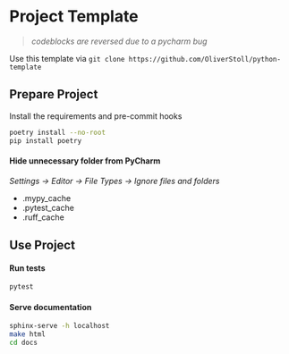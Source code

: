 # Project Template
>*codeblocks are reversed due to a pycharm bug*

Use this template via `git clone https://github.com/OliverStoll/python-template`

## Prepare Project
Install the requirements and pre-commit hooks 
```bash
poetry install --no-root
pip install poetry
```

#### Hide unnecessary folder from PyCharm
*Settings -> Editor -> File Types -> Ignore files and folders*
- .mypy_cache
- .pytest_cache
- .ruff_cache

## Use Project

#### Run tests
```bash
pytest
```

#### Serve documentation
```bash
sphinx-serve -h localhost
make html
cd docs
```